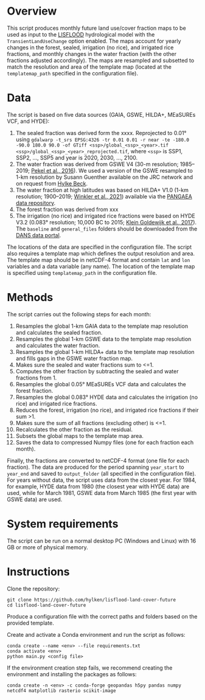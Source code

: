 ﻿# Overview

This script produces monthly future land use/cover fraction maps to be used as input to the [LISFLOOD](https://github.com/ec-jrc/lisflood-code) hydrological model with the `TransientLandUseChange` option enabled. The maps account for yearly changes in the forest, sealed, irrigation (no rice), and irrigated rice fractions, and monthly changes in the water fraction (with the other fractions adjusted accordingly). The maps are resampled and subsetted to match the resolution and area of the template map (located at the `templatemap_path` specified in the configuration file). 

# Data

The script is based on five data sources (GAIA, GSWE, HILDA+, MEaSUREs VCF, and HYDE):
1. The sealed fraction was derived form the xxxx. Reprojected to 0.01° using `gdalwarp -t_srs EPSG:4326 -tr 0.01 0.01 -r near -te -180.0 -90.0 180.0 90.0 -of GTiff <ssp>/global_<ssp>_<year>.tif <ssp>/global_<ssp>_<year>_reprojected.tif`, where `<ssp>` is SSP1, SSP2, ..., SSP5 and year is 2020, 2030, ..., 2100.
1. The water fraction was derived from GSWE V4 (30-m resolution; 1985–2019; [Pekel et al., 2016](https://doi.org/10.1038/nature20584)). We used a version of the GSWE resampled to 1-km resolution by Susann Guenther available on the JRC network and on request from [Hylke Beck](mailto:hylke.beck@gmail.com).
1. The water fraction at high latitudes was based on HILDA+ V1.0 (1-km resolution; 1900–2019; [Winkler et al., 2021](https://doi.org/10.1038/s41467-021-22702-2)) available via the [PANGAEA data repository](https://doi.org/10.1594/PANGAEA.921846).
1. The forest fraction was derived from xxx
1. The irrigation (no rice) and irrigated rice fractions were based on HYDE V3.2 (0.083° resolution; 10,000 BC to 2015; [Klein Goldewijk et al., 2017](https://doi.org/10.5194/essd-9-927-2017)). The `baseline` and `general_files` folders should be downloaded from the [DANS data portal](https://doi.org/10.17026/dans-25g-gez3).

The locations of the data are specified in the configuration file. The script also requires a template map which defines the output resolution and area. The template map should be in netCDF-4 format and contain `lat` and `lon` variables and a data variable (any name). The location of the template map is specified using `templatemap_path` in the configuration file.

# Methods

The script carries out the following steps for each month:
1. Resamples the global 1-km GAIA data to the template map resolution and calculates the sealed fraction.
1. Resamples the global 1-km GSWE data to the template map resolution and calculates the water fraction.
1. Resamples the global 1-km HILDA+ data to the template map resolution and fills gaps in the GSWE water fraction map.
1. Makes sure the sealed and water fractions sum to <=1.
1. Computes the other fraction by subtracting the sealed and water fractions from 1.
1. Resamples the global 0.05° MEaSUREs VCF data and calculates the forest fraction.
1. Resamples the global 0.083° HYDE data and calculates the irrigation (no rice) and irrigated rice fractions.
1. Reduces the forest, irrigation (no rice), and irrigated rice fractions if their sum >1.
1. Makes sure the sum of all fractions (excluding other) is <=1.
1. Recalculates the other fraction as the residual.
1. Subsets the global maps to the template map area.
1. Saves the data to compressed Numpy files (one for each fraction each month).

Finally, the fractions are converted to netCDF-4 format (one file for each fraction). The data are produced for the period spanning `year_start` to `year_end` and saved to `output_folder` (all specified in the configuration file). For years without data, the script uses data from the closest year. For 1984, for example, HYDE data from 1980 (the closest year with HYDE data) are used, while for March 1981, GSWE data from March 1985 (the first year with GSWE data) are used.

# System requirements

The script can be run on a normal desktop PC (Windows and Linux) with 16 GB or more of physical memory.

# Instructions

Clone the repository:
```
git clone https://github.com/hylken/lisflood-land-cover-future
cd lisflood-land-cover-future
```
Produce a configuration file with the correct paths and folders based on the provided template. 

Create and activate a Conda environment and run the script as follows:
```
conda create --name <env> --file requirements.txt
conda activate <env>
python main.py <config file>
```
If the environment creation step fails, we recommend creating the environment and installing the packages as follows:
```
conda create -n <env> -c conda-forge geopandas h5py pandas numpy netcdf4 matplotlib rasterio scikit-image
```